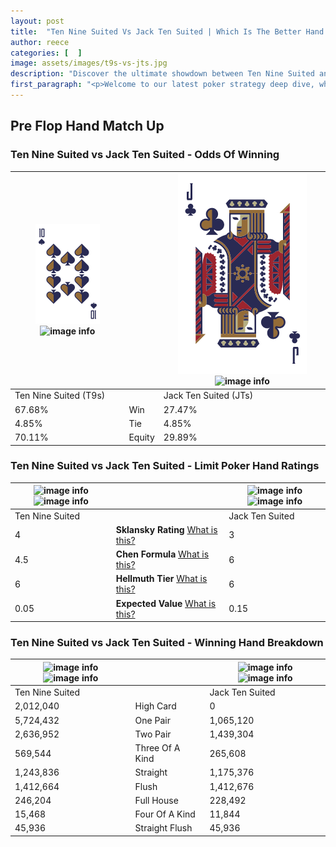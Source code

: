 ```yaml
---
layout: post
title:  "Ten Nine Suited Vs Jack Ten Suited | Which Is The Better Hand In Poker? A Complete Guide"
author: reece
categories: [  ]
image: assets/images/t9s-vs-jts.jpg
description: "Discover the ultimate showdown between Ten Nine Suited and Jack Ten Suited in poker! Uncover the odds, strategies, and scenarios where one hand triumphs over the other. Get ready to up your poker game with this thrilling analysis."
first_paragraph: "<p>Welcome to our latest poker strategy deep dive, where we're pitting two distinct hands against each other in a high-stakes showdown: Ten Nine Suited vs Jack Ten Suited.</p><p>In the dynamic world of poker, every decision counts, and knowing which hand holds the upper hand is key to your success at the table.</p><p>In this article, we'll dissect these two hands, explore the scenarios where one dominates the other, and equip you with the knowledge to make strategic choices that can tip the odds in your favor.</p><p>Get ready to unravel the intriguing dynamics of these poker hands and elevate your game to new heights.</p>"
---
```




[comment]: # (sp0)

## Pre Flop Hand Match Up

<div class="table hand-ratings" markdown="1"> 



### Ten Nine Suited vs Jack Ten Suited - Odds Of Winning


    
| ![image info](assets/images/hand1/T.png) ![image info](assets/images/hand1/9s.png) |  | ![image info](assets/images/hand2/J.png) ![image info](assets/images/hand2/ts.png) |
| -------- | -------- | -------- |
| Ten Nine Suited (T9s) |  | Jack Ten Suited (JTs) |
| 67.68% | Win | 27.47% |
| 4.85% | Tie | 4.85% |
| 70.11% | Equity | 29.89% |




[comment]: # (sp1)



### Ten Nine Suited vs Jack Ten Suited - Limit Poker Hand Ratings


    
| ![image info](https://www.riverpairs.com/assets/images/hand1/T.png) ![image info](https://www.riverpairs.com/assets/images/hand1/9s.png) |  | ![image info](https://www.riverpairs.com/assets/images/hand2/J.png) ![image info](https://www.riverpairs.com/assets/images/hand2/ts.png) |
| -------- | -------- | -------- |
| Ten Nine Suited |  | Jack Ten Suited |
| 4 | **Sklansky Rating** [What is this?](/sklansky-rating-explained) | 3 |
| 4.5 | **Chen Formula** [What is this?](/chen-formula-explained) | 6 |
| 6 | **Hellmuth Tier** [What is this?](/Hellmuth-tier-explained) | 6 |
| 0.05 | **Expected Value** [What is this?](/expected-value-explained) | 0.15 |




[comment]: # (sp2)



### Ten Nine Suited vs Jack Ten Suited - Winning Hand Breakdown


    
| ![image info](https://www.riverpairs.com/assets/images/hand1/T.png) ![image info](https://www.riverpairs.com/assets/images/hand1/9s.png) |  | ![image info](https://www.riverpairs.com/assets/images/hand2/J.png) ![image info](https://www.riverpairs.com/assets/images/hand2/ts.png) |
| -------- | -------- | -------- |
| Ten Nine Suited |  | Jack Ten Suited |
| 2,012,040 | High Card | 0 |
| 5,724,432 | One Pair | 1,065,120 |
| 2,636,952 | Two Pair | 1,439,304 |
| 569,544 | Three Of A Kind | 265,608 |
| 1,243,836 | Straight | 1,175,376 |
| 1,412,664 | Flush | 1,412,676 |
| 246,204 | Full House | 228,492 |
| 15,468 | Four Of A Kind | 11,844 |
| 45,936 | Straight Flush | 45,936 |




[comment]: # (sp3)



</div>

[comment]: # (sp4)



[comment]: # (sp5)

